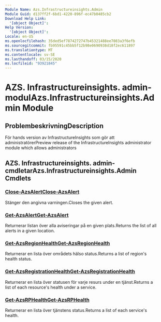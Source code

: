 ```yaml
---
Module Name: Azs.Infrastructureinsights.Admin
Module Guid: d137ff2f-6bd1-4220-896f-ec47b0485cb2
Download Help Link:
  '[object Object]': 
Help Version:
  '[object Object]': 
Locale: en-US
ms.openlocfilehash: 35ded5ef7874272747b45321488ee7083a3f6efb
ms.sourcegitcommit: fb95591c45bb5f12b98e0690938d18f2ec611897
ms.translationtype: MT
ms.contentlocale: sv-SE
ms.lasthandoff: 03/15/2020
ms.locfileid: "93921845"
---
```

# <span data-ttu-id="9bedb-101">AZS. Infrastructureinsights. admin-modul</span><span class="sxs-lookup"><span data-stu-id="9bedb-101">Azs.Infrastructureinsights.Admin Module</span></span>
## <span data-ttu-id="9bedb-102">Problembeskrivning</span><span class="sxs-lookup"><span data-stu-id="9bedb-102">Description</span></span>
<span data-ttu-id="9bedb-103">För hands version av InfrastructureInsights som gör att administratörer</span><span class="sxs-lookup"><span data-stu-id="9bedb-103">Preview release of the InfrastructureInsights administrator module which allows administrators</span></span>  

## <span data-ttu-id="9bedb-104">AZS. Infrastructureinsights. admin-cmdletar</span><span class="sxs-lookup"><span data-stu-id="9bedb-104">Azs.Infrastructureinsights.Admin Cmdlets</span></span>
### [<span data-ttu-id="9bedb-105">Close-AzsAlert</span><span class="sxs-lookup"><span data-stu-id="9bedb-105">Close-AzsAlert</span></span>](Close-AzsAlert.md)
<span data-ttu-id="9bedb-106">Stänger den angivna varningen.</span><span class="sxs-lookup"><span data-stu-id="9bedb-106">Closes the given alert.</span></span>

### [<span data-ttu-id="9bedb-107">Get-AzsAlert</span><span class="sxs-lookup"><span data-stu-id="9bedb-107">Get-AzsAlert</span></span>](Get-AzsAlert.md)
<span data-ttu-id="9bedb-108">Returnerar listan över alla aviseringar på en given plats.</span><span class="sxs-lookup"><span data-stu-id="9bedb-108">Returns the list of all alerts in a given location.</span></span>

### [<span data-ttu-id="9bedb-109">Get-AzsRegionHealth</span><span class="sxs-lookup"><span data-stu-id="9bedb-109">Get-AzsRegionHealth</span></span>](Get-AzsRegionHealth.md)
<span data-ttu-id="9bedb-110">Returnerar en lista över områdets hälso status.</span><span class="sxs-lookup"><span data-stu-id="9bedb-110">Returns a list of region's health status.</span></span>

### [<span data-ttu-id="9bedb-111">Get-AzsRegistrationHealth</span><span class="sxs-lookup"><span data-stu-id="9bedb-111">Get-AzsRegistrationHealth</span></span>](Get-AzsRegistrationHealth.md)
<span data-ttu-id="9bedb-112">Returnerar en lista över statusen för varje resurs under en tjänst.</span><span class="sxs-lookup"><span data-stu-id="9bedb-112">Returns a list of each resource's health under a service.</span></span>

### [<span data-ttu-id="9bedb-113">Get-AzsRPHealth</span><span class="sxs-lookup"><span data-stu-id="9bedb-113">Get-AzsRPHealth</span></span>](Get-AzsRPHealth.md)
<span data-ttu-id="9bedb-114">Returnerar en lista över tjänstens status.</span><span class="sxs-lookup"><span data-stu-id="9bedb-114">Returns a list of each service's health.</span></span>

